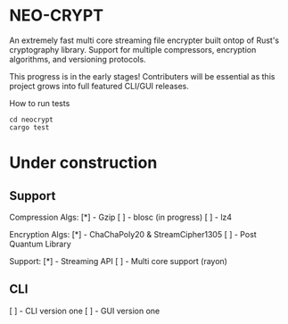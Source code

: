 # NEO-CRYPT

An extremely fast multi core streaming file encrypter built ontop of Rust's cryptography library.
Support for multiple compressors, encryption algorithms, and versioning protocols.

This progress is in the early stages! Contributers will be essential as this project grows into full featured CLI/GUI releases.

How to run tests
```
cd neocrypt
cargo test
```

# Under construction

## Support

Compression Algs: 
[*] - Gzip
[ ] - blosc (in progress)
[ ] - lz4 

Encryption Algs:
[*] - ChaChaPoly20 & StreamCipher1305
[ ] - Post Quantum Library

Support:
[*] - Streaming API
[ ] - Multi core support (rayon)

## CLI
[ ] - CLI version one
[ ] - GUI version one
